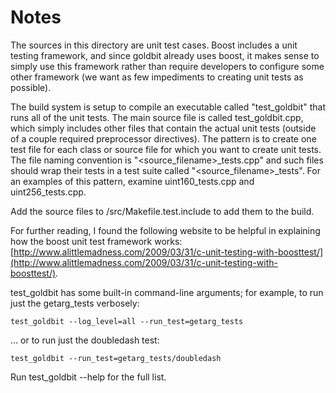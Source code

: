 # Notes
The sources in this directory are unit test cases.  Boost includes a
unit testing framework, and since goldbit already uses boost, it makes
sense to simply use this framework rather than require developers to
configure some other framework (we want as few impediments to creating
unit tests as possible).

The build system is setup to compile an executable called "test_goldbit"
that runs all of the unit tests.  The main source file is called
test_goldbit.cpp, which simply includes other files that contain the
actual unit tests (outside of a couple required preprocessor
directives).  The pattern is to create one test file for each class or
source file for which you want to create unit tests.  The file naming
convention is "<source_filename>_tests.cpp" and such files should wrap
their tests in a test suite called "<source_filename>_tests".  For an
examples of this pattern, examine uint160_tests.cpp and
uint256_tests.cpp.

Add the source files to /src/Makefile.test.include to add them to the build.

For further reading, I found the following website to be helpful in
explaining how the boost unit test framework works:
[http://www.alittlemadness.com/2009/03/31/c-unit-testing-with-boosttest/](http://www.alittlemadness.com/2009/03/31/c-unit-testing-with-boosttest/).

test_goldbit has some built-in command-line arguments; for
example, to run just the getarg_tests verbosely:

    test_goldbit --log_level=all --run_test=getarg_tests

... or to run just the doubledash test:

    test_goldbit --run_test=getarg_tests/doubledash

Run  test_goldbit --help   for the full list.

